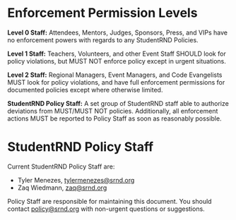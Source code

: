 # Enforcement Permission Levels

**Level 0 Staff:** Attendees, Mentors, Judges, Sponsors, Press, and VIPs have no enforcement powers with regards to any StudentRND Policies.

**Level 1 Staff:** Teachers, Volunteers, and other Event Staff SHOULD look for policy violations, but MUST NOT enforce policy except in urgent situations.

**Level 2 Staff:** Regional Managers, Event Managers, and Code Evangelists MUST look for policy violations, and have full enforcement permissions for documented policies except where otherwise limited.

**StudentRND Policy Staff:** A set group of StudentRND staff able to authorize deviations from MUST/MUST NOT policies. Additionally, all enforcement actions MUST be reported to Policy Staff as soon as reasonably possible.

# StudentRND Policy Staff

Current StudentRND Policy Staff are:

- Tyler Menezes, [tylermenezes@srnd.org](mailto:tylermenezes@srnd.org)
- Zaq Wiedmann, [zaq@srnd.org](mailto:zaq@srnd.org)

Policy Staff are responsible for maintaining this document. You should contact [policy@srnd.org](mailto:policy@srnd.org) with non-urgent questions or suggestions.